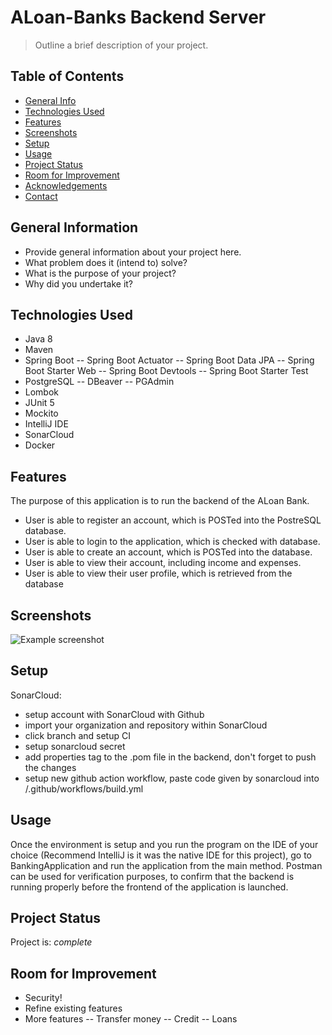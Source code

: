 # ALoan-Banks Backend Server
> Outline a brief description of your project.

## Table of Contents
* [General Info](#general-information)
* [Technologies Used](#technologies-used)
* [Features](#features)
* [Screenshots](#screenshots)
* [Setup](#setup)
* [Usage](#usage)
* [Project Status](#project-status)
* [Room for Improvement](#room-for-improvement)
* [Acknowledgements](#acknowledgements)
* [Contact](#contact)
<!-- * [License](#license) -->


## General Information
- Provide general information about your project here.
- What problem does it (intend to) solve?
- What is the purpose of your project?
- Why did you undertake it?
<!-- You don't have to answer all the questions - just the ones relevant to your project. -->


## Technologies Used
- Java 8
- Maven
- Spring Boot
-- Spring Boot Actuator
-- Spring Boot Data JPA
-- Spring Boot Starter Web
-- Spring Boot Devtools
-- Spring Boot Starter Test
- PostgreSQL
-- DBeaver
-- PGAdmin
- Lombok
- JUnit 5
- Mockito
- IntelliJ IDE
- SonarCloud
- Docker


## Features
The purpose of this application is to run the backend of the ALoan Bank. 
- User is able to register an account, which is POSTed into the PostreSQL database.
- User is able to login to the application, which is checked with database.
- User is able to create an account, which is POSTed into the database.
- User is able to view their account, including income and expenses. 
- User is able to view their user profile, which is retrieved from the database


## Screenshots
![Example screenshot](./img/screenshot.png)
<!-- If you have screenshots you'd like to share, include them here. -->


## Setup
SonarCloud:
  - setup account with SonarCloud with Github
  - import your organization and repository within SonarCloud
  - click branch and setup CI
  - setup sonarcloud secret
  - add properties tag to the .pom file in the backend, don't forget to push the changes
  - setup new github action workflow, paste code given by sonarcloud into /.github/workflows/build.yml


## Usage
Once the environment is setup and you run the program on the IDE of your choice (Recommend IntelliJ is it was the native IDE for this project), go to BankingApplication and run the application from the main method. Postman can be used for verification purposes, to confirm that the backend is running properly before the frontend of the application is launched. 


## Project Status
Project is: _complete_


## Room for Improvement
- Security! 
- Refine existing features
- More features
-- Transfer money
-- Credit
-- Loans

